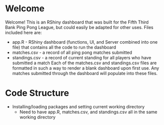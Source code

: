# Welcome
Welcome! This is an RShiny dashboard that was built for the Fifth Third Bank Ping Pong League, but could easily be adapted for other uses. Files included here are:
- app.R - RShiny dashboard (functions, UI, and Server combined into one file) that contains all the code to run the dashboard
- matches.csv - a record of all ping pong matches submitted
- standings.csv - a record of current standing for all players who have submitted a match
Each of the matches.csv and standings.csv files are formatted in such a way to render a blank dashboard upon first use. Any matches submitted through the dashboard will populate into these files.

# Code Structure
- Installing/loading packages and setting current working directory 
  - Need to have app.R, matches.csv, and standings.csv all in the same working directory
